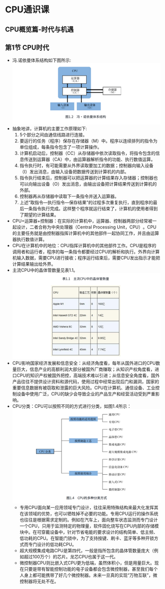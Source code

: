 # CPU通识课

## CPU概览篇-时代与机遇

## 第1节 CPU时代
- 冯.诺依曼体系结构如<span id="图1_2">下图</span>所示:
![alt text](1733644631805.png)
- 抽象地讲，计算机的主要工作原理如下:
    1. 5个部分之间由通信线路进行连接。
    2. 要运行的任务（程序）保存在存储器（M）中。程序以连续排列的指令为单位组成，每条指令包含了一项计算操作。
    3. 计算机启动后，控制器（CC）从存储器中依次读取指令，将指令包含的信息传送到运算器（CA）中，由运算器解析指令的功能、执行数值运算。
    4. 指令执行时，有可能需要从外界读取要加工的数据；控制器向输入设备（I）发出消息，由输入设备把数据传送到计算机的内部。
    5. 指令执行结束后，控制器可以把运算器的计算结果存入存储器；控制器也可以向输出设备（O）发出消息，由输出设备把计算结果传送到计算机的外部。
    6. 控制器再从存储器中读取下一条指令并送入运算器。
    7. 上述“取指令—执行指令—保存结果”的过程多次重复执行，直到程序的最后一条指令执行完成。这样整个程序就运行结束了，计算机的使用者得到了期望的计算结果。
- CPU=运算器+控制器：在实际的计算机中，运算器、控制器两部分经常被一起设计，二者合称为中央处理器（Central Processing Unit，CPU）​。CPU的主要任务就是由控制器指挥计算机中的其他部件一起协同工作，并且由运算器执行数值计算。
- CPU在计算机中的地位：CPU指挥计算机中的其他部件工作。CPU是程序的调用者和运行者，程序的每一条指令都要经过CPU的解析和执行。外界向计算机输入数据，需要CPU进行接收；程序运行结束后，需要CPU发出指示才能把计算结果输出给外界。
- 主流CPU中的晶体管数量见<span id="表1_1">表1.1</span>。
![alt text](1733645229084.png)
- CPU影响国家经济发展和信息安全：从经济角度看，每年从国外进口的CPU数量巨大，信息产业的高额利润大部分被国外厂商赚取；从知识产权角度看，进口CPU的知识产权被国外把控，高端技术难以引进；从信息安全角度看，国外产品往往不提供设计资料和源代码，使用过程中经常出现后门和漏洞，国家的重要信息数据有被窃取和泄露的巨大风险。CPU在计算机、通信设备、工业控制设备中使用广泛，CPU的缺少会导致企业的产品生产和经营活动受到严重影响。
- CPU分类：CPU可以按照不同的方式进行分类，如<span id="图1_4">图1.4</span>所示：
![alt text](1733645586357.png)
    - 专用CPU面向某一应用领域专门设计，往往采用特殊结构来最大化发挥其在该领域的优势，也可以牺牲掉不必要的功能。专用CPU运行的操作系统也往往是根据需求定制的。例如在汽车上，面向整车状态监测而专门设计一个CPU，只用于监测特定的物理量，软件固化烧写在CPU内部的存储模块中。在可穿戴设备中，针对节省电能的要求设计的结构简单、低主频、低功耗的CPU。在智能门锁中，为了支持按键、刷卡、蓝牙等多种开锁方式而专门设计的低功耗CPU。
    - 超大规模集成电路CPU是第四代，一般是指所包含的晶体管数量庞大（例如超过100万个）的芯片。龙芯CPU也属于这一代。
    - 微控制器CPU则比嵌入式CPU更为低端，虽然体积小，但是用量巨大。现在只要是带有智能控制功能的电子设备都会包含微控制器，甚至我们每个人身上都可能携带了好几个微控制器。未来一旦真的实现“万物互联”​，微控制器将无处不在。